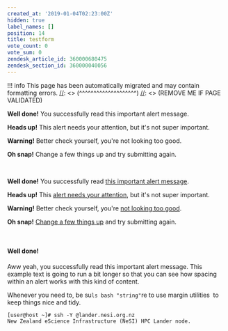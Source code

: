 ```yaml
---
created_at: '2019-01-04T02:23:00Z'
hidden: true
label_names: []
position: 14
title: testform
vote_count: 0
vote_sum: 0
zendesk_article_id: 360000680475
zendesk_section_id: 360000040056
---
```




[//]: <> (REMOVE ME IF PAGE VALIDATED)
[//]: <> (vvvvvvvvvvvvvvvvvvvv)
!!! info
    This page has been automatically migrated and may contain formatting errors.
[//]: <> (^^^^^^^^^^^^^^^^^^^^)
[//]: <> (REMOVE ME IF PAGE VALIDATED)

**Well done!** You successfully read this important alert message.

**Heads up!** This alert needs your attention, but it's not super
important.

**Warning!** Better check yourself, you're not looking too good.

**Oh snap!** Change a few things up and try submitting again.

 

**Well done!** You successfully read [this important alert message](#).

**Heads up!** This [alert needs your attention](#), but it's not super
important.

**Warning!** Better check yourself, you're [not looking too good](#).

**Oh snap!** [Change a few things up](#) and try submitting again.

 

#### Well done!

Aww yeah, you successfully read this important alert message. This
example text is going to run a bit longer so that you can see how
spacing within an alert works with this kind of content.

Whenever you need to, be su`ls bash "string"`re to use margin utilities 
to keep things nice and tidy.

``` nohighlight
[user@host ~]# ssh -Y @lander.nesi.org.nz
New Zealand eScience Infrastructure (NeSI) HPC Lander node.
```

